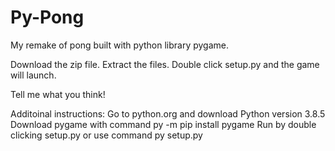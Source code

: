 # Py-Pong
My remake of pong built with python library pygame.

Download the zip file.
Extract the files.
Double click setup.py and the game will launch.

Tell me what you think!

Additoinal instructions:  Go to python.org and download Python version 3.8.5
                          Download pygame with command py -m pip install pygame
                          Run by double clicking setup.py or use command py setup.py

